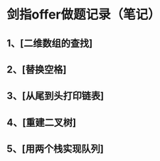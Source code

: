 
剑指offer做题记录（笔记）
======================
1、[二维数组的查找]
-----------------------
2、[替换空格]
-----------------------
3、[从尾到头打印链表]
-----------------------
4、[重建二叉树]
--------------------
5、[用两个栈实现队列]
------------------
